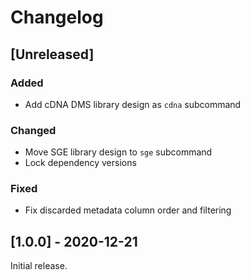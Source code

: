 # Changelog

## [Unreleased]

### Added

- Add cDNA DMS library design as `cdna` subcommand

### Changed

- Move SGE library design to `sge` subcommand
- Lock dependency versions

### Fixed

- Fix discarded metadata column order and filtering

## [1.0.0] - 2020-12-21

Initial release.

